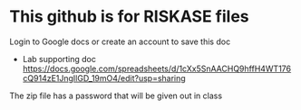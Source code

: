 # This github is for RISKASE files
Login to Google docs or create an account to save this doc

* Lab supporting doc
https://docs.google.com/spreadsheets/d/1cXx5SnAACHQ9hffH4WT176cQ914zE1JngIlGD_19mO4/edit?usp=sharing

The zip file has a password that will be given out in class

